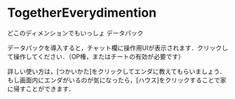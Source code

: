 # TogetherEverydimention
どこのディメンションでもいっしょ データパック

データパックを導入すると，チャット欄に操作用UIが表示されます．クリックして操作してください．（OP権，またはチートの有効が必要です）

詳しい使い方は，[つかいかた]をクリックしてエンダに教えてもらいましょう．もし画面内にエンダがいるのが気になったら，[ハウス]をクリックすることで家に帰すことができます．

